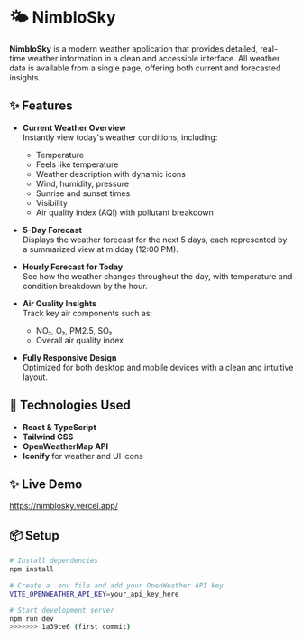 # 🌤️ NimbloSky

**NimbloSky** is a modern weather application that provides detailed, real-time weather information in a clean and accessible interface. All weather data is available from a single page, offering both current and forecasted insights.

## ✨ Features

- **Current Weather Overview**  
  Instantly view today's weather conditions, including:
  - Temperature
  - Feels like temperature
  - Weather description with dynamic icons
  - Wind, humidity, pressure
  - Sunrise and sunset times
  - Visibility
  - Air quality index (AQI) with pollutant breakdown

- **5-Day Forecast**  
  Displays the weather forecast for the next 5 days, each represented by a summarized view at midday (12:00 PM).

- **Hourly Forecast for Today**  
  See how the weather changes throughout the day, with temperature and condition breakdown by the hour.

- **Air Quality Insights**  
  Track key air components such as:
  - NO₂, O₃, PM2.5, SO₂
  - Overall air quality index

- **Fully Responsive Design**  
  Optimized for both desktop and mobile devices with a clean and intuitive layout.

## 🚀 Technologies Used

- **React & TypeScript**
- **Tailwind CSS**
- **OpenWeatherMap API**
- **Iconify** for weather and UI icons

## ✨ Live Demo

https://nimblosky.vercel.app/



## 📦 Setup

```bash
# Install dependencies
npm install

# Create a .env file and add your OpenWeather API key
VITE_OPENWEATHER_API_KEY=your_api_key_here

# Start development server
npm run dev
>>>>>>> 1a39ce6 (first commit)
